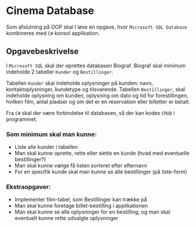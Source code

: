 # Cinema Database
Som afslutning på OOP skal I løse en opgave, hvor `Microsoft SQL Database` kombineres med `C#` konsol applikation.
## Opgavebeskrivelse
I `Microsoft SQ`L skal der oprettes databasen Biograf. Biograf skal minimum indeholde 2 tabeller `Kunder` og `Bestillinger`.

Tabellen `Kunder` skal indeholde oplysninger på kunden: navn, kontaktoplysninger, kundetype og tilsvarende.
Tabellen `Bestillinger`, skal indeholde oplysning om kunden, oplysning om dato og tid for forestillingen, hvilken film, antal pladser og om det er en reservation eller billetter er betalt.

Fra `C#` skal der være forbindelse til databasen, så der kan kodes `CRUD` i programmet.

### Som minimum skal man kunne:
- Liste alle kunder i tabellen
- Man skal kunne oprette, rette eller slette en kunde (hvad med eventuelle bestillinger?)
- Man skal kunne vælge få listen sorteret efter efternavn
- For en specifik kunde skal man kunne se alle bestillinger (på liste-form)
 

### Ekstraopgaver:
- Implementer film-tabel, som Bestillinger kan trække på
- Man skal kunne foretage billet-bestilling i applikationen
- Man skal kunne se alle oplysninger for en bestilling, og man skal eventuelt kunne rette udvalgte oplysninger
